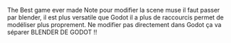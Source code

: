The Best game ever made
Note pour modifier la scene muse il faut passer par blender, il est plus versatile que Godot il a plus de raccourcis permet de modéliser plus proprement.
Ne modifier pas directement dans Godot ça va séparer BLENDER DE GODOT !!